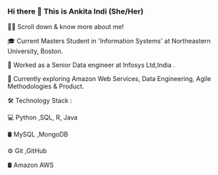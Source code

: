 ### Hi there 👋 This is Ankita Indi (She/Her)

👨‍💻 Scroll down & know more about me!

🎓   Current Masters Student in  'Information Systems' at Northeastern University, Boston.

🧰   Worked as a Senior Data engineer at Infosys Ltd,India .

🎯   Currently exploring Amazon Web Services, Data Engineering, Agile Methodologies & Product.



















🛠  Technology Stack :

💻  Python ,SQL, R, Java 

🛢  MySQL ,MongoDB

⚙️  Git ,GitHub

🛢  Amazon AWS
